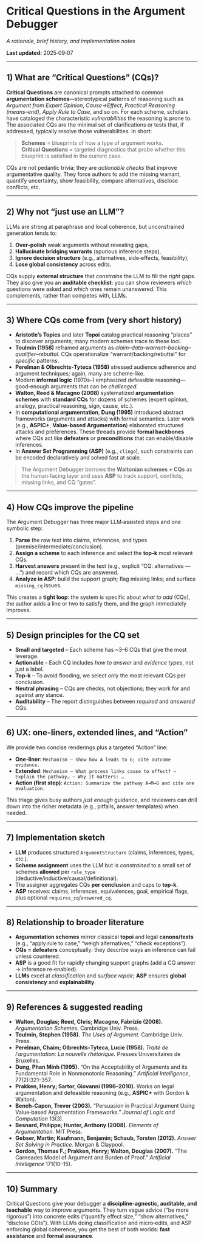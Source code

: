 # Critical Questions in the Argument Debugger
*A rationale, brief history, and implementation notes*

**Last updated:** 2025‑09‑07

---

## 1) What are “Critical Questions” (CQs)?

**Critical Questions** are canonical prompts attached to common **argumentation schemes**—stereotypical patterns of reasoning such as *Argument from Expert Opinion*, *Cause→Effect*, *Practical Reasoning (means–end)*, *Apply Rule to Case*, and so on. For each scheme, scholars have cataloged the characteristic *vulnerabilities* the reasoning is prone to. The associated CQs are the minimal set of clarifications or tests that, if addressed, typically resolve those vulnerabilities. In short:

> **Schemes** = blueprints of how a type of argument works.  
> **Critical Questions** = targeted diagnostics that probe whether this blueprint is satisfied in the current case.

CQs are not pedantic trivia; they are *actionable checks* that improve argumentative quality. They force authors to add the missing warrant, quantify uncertainty, show feasibility, compare alternatives, disclose conflicts, etc.

---

## 2) Why not “just use an LLM”?

LLMs are strong at paraphrase and local coherence, but unconstrained generation tends to:

1. **Over‑polish** weak arguments without revealing gaps,
2. **Hallucinate bridging warrants** (spurious inference steps),
3. **Ignore decision structure** (e.g., alternatives, side‑effects, feasibility),
4. **Lose global consistency** across edits.

CQs supply **external structure** that *constrains* the LLM to fill the *right* gaps. They also give you an **auditable checklist**: you can show reviewers *which* questions were asked and *which* ones remain unanswered. This complements, rather than competes with, LLMs.

---

## 3) Where CQs come from (very short history)

- **Aristotle’s Topics** and later **Topoi** catalog practical reasoning “places” to discover arguments; many modern schemes trace to these loci.
- **Toulmin (1958)** reframed arguments as *claim–data–warrant–backing–qualifier–rebuttal*. CQs operationalize “warrant/backing/rebuttal” for *specific* patterns.
- **Perelman & Olbrechts‑Tyteca (1958)** stressed audience adherence and argument techniques; again, many are scheme‑like.
- Modern **informal logic** (1970s–) emphasized defeasible reasoning—good‑enough arguments that can be *challenged*.  
- **Walton, Reed & Macagno (2008)** systematized **argumentation schemes** with **standard CQs** for dozens of schemes (expert opinion, analogy, practical reasoning, sign, cause, etc.).
- In **computational argumentation**, **Dung (1995)** introduced abstract frameworks (arguments and attacks) with formal semantics. Later work (e.g., **ASPIC+**, **Value‑based Argumentation**) elaborated structured attacks and preferences. These threads provide **formal backbones** where CQs act like **defeaters** or **preconditions** that can enable/disable inferences.
- In **Answer Set Programming (ASP)** (e.g., `clingo`), such constraints can be encoded declaratively and solved fast at scale.

> The Argument Debugger borrows the **Waltonian schemes + CQs** as the human‑facing layer and uses **ASP** to track support, conflicts, missing links, and CQ “gates”.

---

## 4) How CQs improve the pipeline

The Argument Debugger has three major LLM‑assisted steps and one symbolic step:

1. **Parse** the raw text into claims, inferences, and types (premise/intermediate/conclusion).  
2. **Assign a scheme** to each inference and select the **top‑k** most relevant CQs.  
3. **Harvest answers** present in the text (e.g., explicit “CQ: alternatives — …”) and record which CQs are answered.  
4. **Analyze in ASP**: build the support graph; flag missing links; and surface `missing_cq` issues.

This creates a **tight loop**: the system is specific about *what to add* (CQs), the author adds a line or two to satisfy them, and the graph immediately improves.

---

## 5) Design principles for the CQ set

- **Small and targeted** – Each scheme has ~3–6 CQs that give the most leverage.  
- **Actionable** – Each CQ includes *how to answer* and *evidence types*, not just a label.  
- **Top‑k** – To avoid flooding, we select only the most relevant CQs per conclusion.  
- **Neutral phrasing** – CQs are checks, not objections; they work for and against any stance.  
- **Auditability** – The report distinguishes between *required* and *answered* CQs.

---

## 6) UX: one‑liners, extended lines, and “Action”

We provide two concise renderings plus a targeted “Action” line:

- **One‑liner**: `Mechanism — Show how A leads to G; cite outcome evidence.`  
- **Extended**: `Mechanism — What process links cause to effect? — Explain the pathway… — Why it matters: …`  
- **Action (first step)**: `Action: Summarize the pathway A→M→G and cite one evaluation.`

This triage gives busy authors *just enough* guidance, and reviewers can drill down into the richer metadata (e.g., pitfalls, answer templates) when needed.

---

## 7) Implementation sketch

- **LLM** produces structured `ArgumentStructure` (claims, inferences, types, etc.).  
- **Scheme assignment** uses the LLM but is *constrained* to a small set of schemes **allowed** per `rule_type` (deductive/inductive/causal/definitional).  
- The assigner aggregates CQs **per conclusion** and caps to **top‑k**.  
- **ASP** receives: claims, inferences, equivalences, goal, empirical flags, plus optional `requires_cq`/`answered_cq`.  

---

## 8) Relationship to broader literature

- **Argumentation schemes** mirror classical **topoi** and legal **canons/tests** (e.g., “apply rule to case,” “weigh alternatives,” “check exceptions”).  
- **CQs = defeaters** conceptually: they describe ways an inference can fail unless countered.  
- **ASP** is a good fit for rapidly changing support graphs (add a CQ answer → inference re‑enabled).  
- **LLMs** excel at *classification* and *surface repair*; **ASP** ensures **global consistency** and **explainability**.

---

## 9) References & suggested reading

- **Walton, Douglas; Reed, Chris; Macagno, Fabrizio (2008).** *Argumentation Schemes.* Cambridge Univ. Press.  
- **Toulmin, Stephen (1958).** *The Uses of Argument.* Cambridge Univ. Press.  
- **Perelman, Chaim; Olbrechts‑Tyteca, Lucie (1958).** *Traité de l’argumentation: La nouvelle rhétorique.* Presses Universitaires de Bruxelles.  
- **Dung, Phan Minh (1995).** “On the Acceptability of Arguments and its Fundamental Role in Nonmonotonic Reasoning.” *Artificial Intelligence*, 77(2):321–357.  
- **Prakken, Henry; Sartor, Giovanni (1996–2010).** Works on legal argumentation and defeasible reasoning (e.g., **ASPIC+** with Gordon & Walton).  
- **Bench‑Capon, Trevor (2003).** “Persuasion in Practical Argument Using Value‑based Argumentation Frameworks.” *Journal of Logic and Computation* 13(3).  
- **Besnard, Philippe; Hunter, Anthony (2008).** *Elements of Argumentation.* MIT Press.  
- **Gebser, Martin; Kaufmann, Benjamin; Schaub, Torsten (2012).** *Answer Set Solving in Practice.* Morgan & Claypool.  
- **Gordon, Thomas F.; Prakken, Henry; Walton, Douglas (2007).** “The Carneades Model of Argument and Burden of Proof.” *Artificial Intelligence* 171(10–15).

---

## 10) Summary

Critical Questions give your debugger a **discipline‑agnostic, auditable, and teachable** way to improve arguments. They turn vague advice (“be more rigorous”) into concrete edits (“quantify effect size,” “show alternatives,” “disclose COIs”). With LLMs doing classification and micro‑edits, and ASP enforcing global coherence, you get the best of both worlds: **fast assistance** and **formal assurance**.
